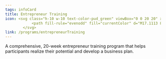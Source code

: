 ```yaml
---
tags: infoCard
title: Entrepreneur Training
icon: <svg class="h-10 w-10 text-color-pud_green" viewBox="0 0 20 20" xmlns="http://www.w3.org/2000/svg">
            <path fill-rule="evenodd" fill="currentColor" d="M17.1113 8.24977H11.8863V10.6562C11.8863 12.3622 10.776 13.7502 9.41127 13.7502C8.04658 13.7502 6.93627 12.3622 6.93627 10.6562V5.43078L4.70534 7.1067C4.0419 7.60088 3.63628 8.49901 3.63628 9.46159V11.4942L0.886286 13.4795C0.360349 13.8577 0.178162 14.6999 0.484099 15.3574L3.23409 21.3134C3.53659 21.9708 4.21034 22.1943 4.73628 21.8161L8.29065 19.2507H12.9863C14.1997 19.2507 15.1863 18.0174 15.1863 16.5005H15.7363C16.3447 16.5005 16.8363 15.886 16.8363 15.1253V12.3751H17.1113C17.5684 12.3751 17.9363 11.9153 17.9363 11.3438V9.2811C17.9363 8.70957 17.5684 8.24977 17.1113 8.24977ZM22.1884 6.6426L19.4384 0.686629C19.1359 0.0291511 18.4622 -0.194305 17.9363 0.183852L14.3819 2.7493H10.8688C10.4563 2.7493 10.0541 2.89541 9.70346 3.16613L8.5519 4.06426C8.22877 4.3135 8.03627 4.75611 8.03627 5.22881V10.6562C8.03627 11.6059 8.65158 12.3751 9.41127 12.3751C10.171 12.3751 10.7863 11.6059 10.7863 10.6562V6.87465H17.1113C18.1734 6.87465 19.0363 7.95326 19.0363 9.2811V10.5058L21.7862 8.52049C22.3122 8.13804 22.4909 7.30008 22.1884 6.6426Z"/>
        </svg>
link: /programs/entrepreneurTraining
---
```


A comprehensive, 20-week entrepreneur training program that helps participants realize their potential and develop a business plan.

